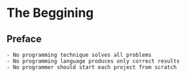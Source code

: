 # The Beggining

## Preface
    - No programming technique solves all problems 
    - No programming language produces only correct results 
    - No programmer should start each project from scratch 


